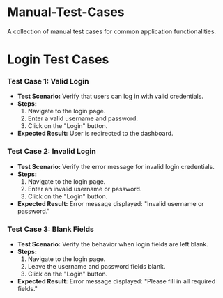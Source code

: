 # Manual-Test-Cases
A collection of manual test cases for common application functionalities.

# Login Test Cases

### Test Case 1: Valid Login
- **Test Scenario:** Verify that users can log in with valid credentials.
- **Steps:**
  1. Navigate to the login page.
  2. Enter a valid username and password.
  3. Click on the "Login" button.
- **Expected Result:** User is redirected to the dashboard.

### Test Case 2: Invalid Login
- **Test Scenario:** Verify the error message for invalid login credentials.
- **Steps:**
  1. Navigate to the login page.
  2. Enter an invalid username or password.
  3. Click on the "Login" button.
- **Expected Result:** Error message displayed: "Invalid username or password."

### Test Case 3: Blank Fields
- **Test Scenario:** Verify the behavior when login fields are left blank.
- **Steps:**
  1. Navigate to the login page.
  2. Leave the username and password fields blank.
  3. Click on the "Login" button.
- **Expected Result:** Error message displayed: "Please fill in all required fields."
